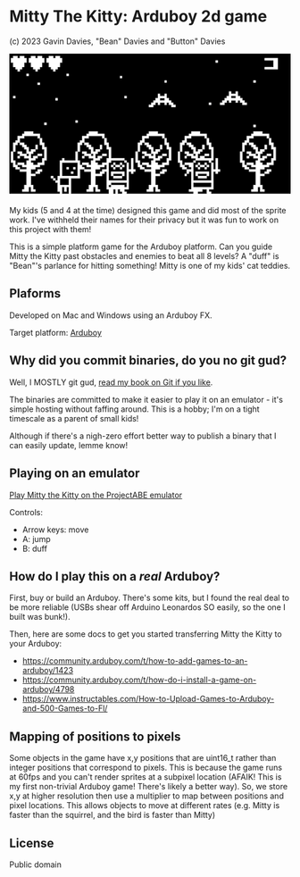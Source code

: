 Mitty The Kitty: Arduboy 2d game
==

(c) 2023 Gavin Davies, "Bean" Davies and "Button" Davies

![Screenshot](mitty.png "Mitty the Kitty gameplay screenshot")

My kids (5 and 4 at the time) designed this game and did most of the sprite work. I've withheld their names for their privacy but it was fun to work on this project with them!

This is a simple platform game for the Arduboy platform. Can you guide Mitty the Kitty past obstacles and enemies to beat all 8 levels? A "duff" is "Bean"'s parlance for hitting something! Mitty is one of my kids' cat teddies.

Plaforms
--

Developed on Mac and Windows using an Arduboy FX.

Target platform: [Arduboy](https://www.arduboy.com/)

Why did you commit binaries, do you no git gud?
--

Well, I MOSTLY git gud, [read my book on Git if you like](https://gavd.co.uk/2021/09/book-git-workflow-discipline/).

The binaries are committed to make it easier to play it on an emulator - it's simple hosting without faffing around. This is a hobby; I'm on a tight timescale as a parent of small kids!

Although if there's a nigh-zero effort better way to publish a binary that I can easily update, lemme know!

Playing on an emulator
--

[Play Mitty the Kitty on the ProjectABE emulator](https://felipemanga.github.io/ProjectABE/?url=https://github.com/gavD/mitty_the_kitty/raw/main/build/arduino.avr.leonardo/mitty_the_kitty.ino.hex&skin=BareFit&Color=FFFFFF)

Controls:
- Arrow keys: move
- A: jump
- B: duff

How do I play this on a _real_ Arduboy?
--

First, buy or build an Arduboy. There's some kits, but I found the real deal to be more reliable (USBs shear off Arduino Leonardos SO easily, so the one I built was bunk!).

Then, here are some docs to get you started transferring Mitty the Kitty to your Arduboy:

- https://community.arduboy.com/t/how-to-add-games-to-an-arduboy/1423
- https://community.arduboy.com/t/how-do-i-install-a-game-on-arduboy/4798
- https://www.instructables.com/How-to-Upload-Games-to-Arduboy-and-500-Games-to-Fl/

Mapping of positions to pixels
--

Some objects in the game have x,y positions that are uint16_t rather than integer positions that correspond to pixels. This is because the game runs at 60fps and you can't render sprites at a subpixel location (AFAIK! This is my first non-trivial Arduboy game! There's likely a better way). So, we store x,y at higher resolution then use a multiplier to map between positions and pixel locations. This allows objects to move at different rates (e.g. Mitty is faster than the squirrel, and the bird is faster than Mitty)

License
--

Public domain
